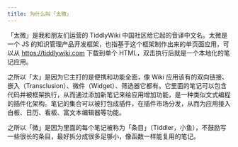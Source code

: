 ```yaml
---
title: 为什么叫「太微」
---
```


「太微」是我和朋友们运营的 TiddlyWiki 中国社区给它起的音译中文名。太微是一个 JS 的知识管理产品开发框架，也指基于这个框架制作出来的单页面应用，可以从 <https://tiddlywiki.com> 下载到单个 HTML，双击执行后就是一个本地化的笔记应用。

之所以「太」是因为它主打的是便携和功能全面，像 Wiki 应用该有的双向链接、嵌入（Transclusion）、微件（Widget）、筛选器它都有。它里面的笔记可以包含代码并被框架执行，从而通过添加新笔记来给应用增加功能，是一种类似文式编程的插件化架构。笔记的集合可以被打包成插件，在插件市场分发，从而为应用接入白板、日历、看板、富文本编辑器等功能。

之所以「微」是因为里面的每个笔记被称为「条目」（Tiddler，小鱼），不鼓励写一些很长的条目，最好拆分成很多足够小，像函数一样能复用的笔记。